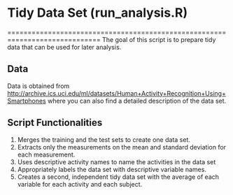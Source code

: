 # Tidy Data Set (run_analysis.R)
=============================================================================
The goal of this script is to prepare tidy data that can be used for later analysis.

## Data
Data is obtained from 
http://archive.ics.uci.edu/ml/datasets/Human+Activity+Recognition+Using+Smartphones 
where you can also find a detailed description of the data set.

## Script Functionalities
 1. Merges the training and the test sets to create one data set.
 2. Extracts only the measurements on the mean and standard deviation for each measurement. 
 3. Uses descriptive activity names to name the activities in the data set
 4. Appropriately labels the data set with descriptive variable names. 
 5. Creates a second, independent tidy data set with the average of each variable for each activity and each subject. 